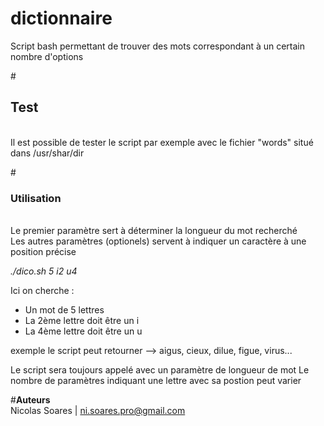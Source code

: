 # dictionnaire
Script bash permettant de trouver des mots correspondant à un certain nombre d'options



#<h2>Test</h2> <br/>Il est possible de tester le script par exemple avec le fichier "words" situé dans /usr/shar/dir

#<h3>Utilisation</h3> <br/>Le premier paramètre sert à déterminer la longueur du mot recherché<br/>
Les autres paramètres (optionels) servent à indiquer un caractère à une position précise

*./dico.sh 5 i2 u4*

Ici on cherche :
- Un mot de 5 lettres 
- La 2ème lettre doit être un i
- La 4ème lettre doit être un u

exemple le script peut retourner --> aigus, cieux, dilue, figue, virus...

Le script sera toujours appelé avec un paramètre de longueur de mot
Le nombre de paramètres indiquant une lettre avec sa postion peut varier 

#**Auteurs**<br/>
Nicolas Soares | ni.soares.pro@gmail.com
